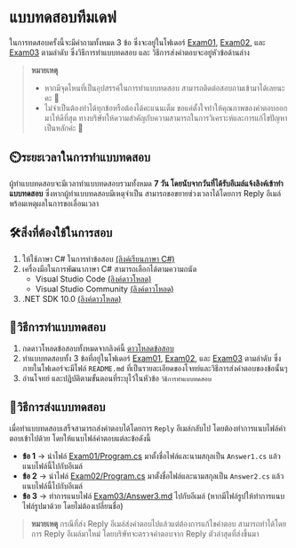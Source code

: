 # แบบทดสอบทีมเดฟ
ในการทดสอบครั้งนี้จะมีคำถามทั้งหมด 3 ข้อ ซึ่งจะอยู่ในโฟเดอร์ [Exam01](Exam01/), [Exam02](Exam02/), และ [Exam03](Exam03/) ตามลำดับ ซึ่งวิธีการทำแบบทดสอบ และ วิธีการส่งคำตอบจะอยู่หัวข้อด้านล่าง

> **หมายเหตุ**
> * หากมีจุดไหนที่เป็นอุปสรรค์ในการทำแบบทดสอบ สามารถติดต่อสอบถามเข้ามาได้เลยนะคะ 🥰
> * ไม่จำเป็นต้องทำได้ทุกข้อหรือต้องได้คะแนนเต็ม ขอแค่ตั้งใจทำให้คุณภาพของคำตอบออกมาให้ดีที่สุด ทางบริษัทให้ความสำคัญกับความสามารถในการวิเคราะห์และการแก้ไขปัญหาเป็นหลักค่ะ 💖

## ⏲️ระยะเวลาในการทำแบบทดสอบ
ผู้ทำแบบทดสอบจะมีเวลาทำแบบทดสอบรวมทั้งหมด **7 วัน โดยนับจากวันที่ได้รับอีเมล์แจ้งลิงค์เข้าทำแบบทดสอบ** ซึ่งหากผู้ทำแบบทดสอบมีเหตุจำเป็น สามารถขอขยายช่วงเวลาได้โดยการ Reply อีเมล์พร้อมเหตุผลในการขอเลื่อนเวลา 

## 🛠️สิ่งที่ต้องใช้ในการสอบ
1. ให้ใช้ภาษา C# ในการทำข้อสอบ [(ลิงค์เรียนภาษา C#)](https://www.saladpuk.com/beginner-1/csharp101/basic)
2. เครื่องมือในการพัฒนาภาษา C# สามารถเลือกได้ตามความถนัด
    * Visual Studio Code [(ลิงค์ดาวโหลด)](https://code.visualstudio.com)
    * Visual Studio Community [(ลิงค์ดาวโหลด)](https://visualstudio.microsoft.com)
2. .NET SDK 10.0 [(ลิงค์ดาวโหลด)](https://dotnet.microsoft.com/en-us/download/visual-studio-sdks)

## 📝วิธีการทำแบบทดสอบ
1. กดดาวโหลดข้อสอบทั้งหมดจากลิงค์นี้ [ดาวโหลดข้อสอบ](https://github.com/the-s-mana/join-us-technical-challenge/archive/refs/heads/main.zip)
2. ทำแบบทดสอบทั้ง 3 ข้อที่อยู่ในโฟเดอร์ [Exam01](Exam01/), [Exam02](Exam02/), และ [Exam03](Exam03/) ตามลำดับ ซึ่งภายในโฟเดอร์จะมีไฟล์ `README.md` ที่เป็นรายละเอียดของโจทย์และวิธีการส่งคำตอบของข้อนั้นๆ
3. อ่านโจทย์ และปฏิบัติตามขั้นตอนที่ระบุไว้ในหัวข้อ `วิธีการทำแบบทดสอบ`

## 🥳วิธีการส่งแบบทดสอบ
เมื่อทำแบบทดสอบเสร็จสามารถส่งคำตอบได้โดยการ `Reply` อีเมล์กลับไป โดยต้องทำการแนบไฟล์คำตอบเข้าไปด้วย โดยให้แนบไฟล์คำตอบแต่ละข้อดังนี้
* **ข้อ 1** → นำไฟล์ [Exam01/Program.cs](Exam01/Program.cs) มาตั้งชื่อไฟล์และนามสกุลเป็น `Answer1.cs` แล้วแนบไฟล์นี้ไปกับอีเมล์
* **ข้อ 2** → นำไฟล์ [Exam02/Program.cs](Exam02/Program.cs) มาตั้งชื่อไฟล์และนามสกุลเป็น `Answer2.cs` แล้วแนบไฟล์นี้ไปกับอีเมล์
* **ข้อ 3** → ทำการแนบไฟล์ [Exam03/Answer3.md](Exam03/Answer3.md) ไปกับอีเมล์ (หากมีไฟล์รูปให้ทำการแนบไฟล์รูปมาด้วย โดยไม่ต้องเปลี่ยนชื่อ)

> **หมายเหตุ**
> กรณีที่ส่ง Reply อีเมล์ส่งคำตอบไปแล้วแต่ต้องการแก้ไขคำตอบ สามารถทำได้โดยการ Reply อีเมล์มาใหม่ โดยบริษัทจะตรวจคำตอบจาก Reply ตัวล่าสุดที่ส่งขึ้นมา